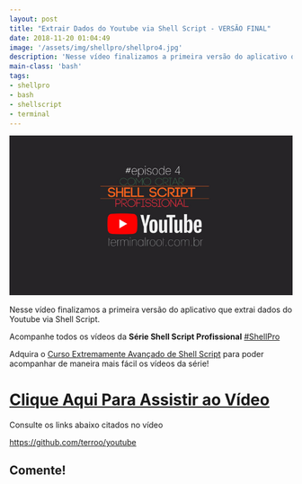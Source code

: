 ```yaml
---
layout: post
title: "Extrair Dados do Youtube via Shell Script - VERSÃO FINAL"
date: 2018-11-20 01:04:49
image: '/assets/img/shellpro/shellpro4.jpg'
description: 'Nesse vídeo finalizamos a primeira versão do aplicativo que extrai dados do Youtube via Shell Script.'
main-class: 'bash'
tags:
- shellpro
- bash
- shellscript
- terminal
---
```


![Extrair Dados do Youtube via Shell Script - VERSÃO FINAL](/assets/img/shellpro/shellpro4.jpg "Extrair Dados do Youtube via Shell Script - VERSÃO FINAL")

Nesse vídeo finalizamos a primeira versão do aplicativo que extrai dados do Youtube via Shell Script.

Acompanhe todos os vídeos da **Série Shell Script Profissional** [#ShellPro](http://bit.ly/shell-pro-root)

Adquira o [Curso Extremamente Avançado de Shell Script](http://terminalroot.com.br/shell) para poder acompanhar de maneira mais fácil os vídeos da série!

# [Clique Aqui Para Assistir ao Vídeo](https://youtu.be/8xwk2-j8lw8)

Consulte os links abaixo citados no vídeo

<https://github.com/terroo/youtube>


## Comente!

<script async src="https://pagead2.googlesyndication.com/pagead/js/adsbygoogle.js"></script>

<!-- Informat -->
<ins class="adsbygoogle"
 style="display:block"
 data-ad-client="ca-pub-2838251107855362"
 data-ad-slot="2327980059"
 data-ad-format="auto"
 data-full-width-responsive="true"></ins>

<script>
(adsbygoogle = window.adsbygoogle || []).push({});
</script>

